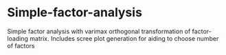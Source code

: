 # Simple-factor-analysis
Simple factor analysis with varimax orthogonal transformation of factor-loading matrix. Includes scree plot generation for aiding to choose number of factors
